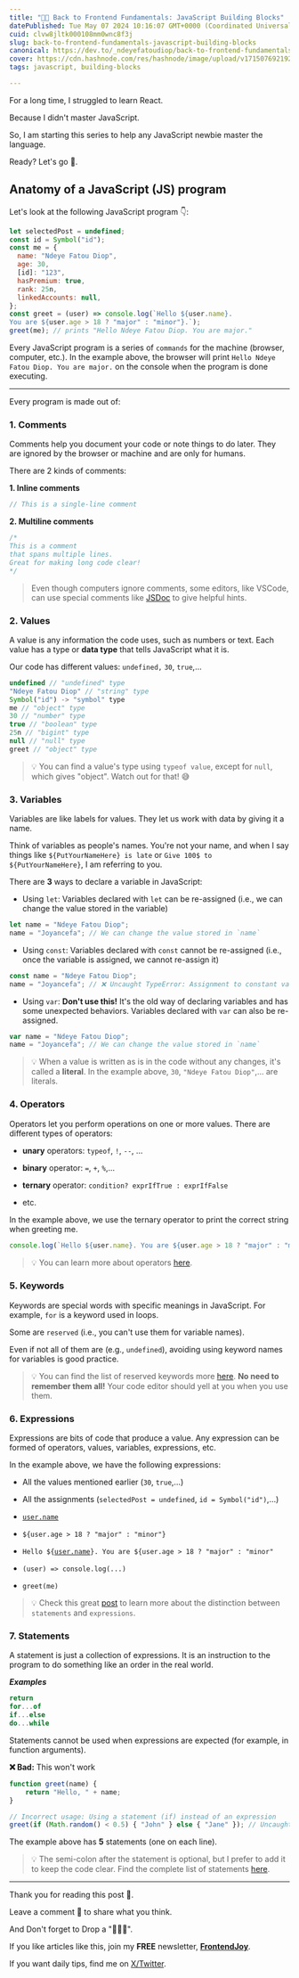```yaml
---
title: "🎉🌿 Back to Frontend Fundamentals: JavaScript Building Blocks"
datePublished: Tue May 07 2024 10:16:07 GMT+0000 (Coordinated Universal Time)
cuid: clvw8jltk000108mm0wnc8f3j
slug: back-to-frontend-fundamentals-javascript-building-blocks
canonical: https://dev.to/_ndeyefatoudiop/back-to-frontend-fundamentals-javascript-building-blocks-315a
cover: https://cdn.hashnode.com/res/hashnode/image/upload/v1715076921920/a7ae4691-cf24-4d5d-afd8-f62fc7646826.avif
tags: javascript, building-blocks

---
```


For a long time, I struggled to learn React.

Because I didn't master JavaScript.

So, I am starting this series to help any JavaScript newbie master the language.

Ready? Let's go 💪.

## Anatomy of a JavaScript (JS) program

Let's look at the following JavaScript program 👇:

```javascript
let selectedPost = undefined;
const id = Symbol("id");
const me = {
  name: "Ndeye Fatou Diop",
  age: 30,
  [id]: "123",
  hasPremium: true,
  rank: 25n,   
  linkedAccounts: null,
};
const greet = (user) => console.log(`Hello ${user.name}.  
You are ${user.age > 18 ? "major" : "minor"}.`);
greet(me); // prints "Hello Ndeye Fatou Diop. You are major."
```

Every JavaScript program is a series of `commands` for the machine (browser, computer, etc.). In the example above, the browser will print `Hello Ndeye Fatou Diop. You are major.` on the console when the program is done executing.

---

Every program is made out of:

### 1\. Comments

Comments help you document your code or note things to do later. They are ignored by the browser or machine and are only for humans.

There are 2 kinds of comments:

**1\. Inline comments**

```javascript
// This is a single-line comment
```

**2\. Multiline comments**

```javascript
/*
This is a comment
that spans multiple lines.
Great for making long code clear!
*/
```

> Even though computers ignore comments, some editors, like VSCode, can use special comments like [JSDoc](https://jsdoc.app/) to give helpful hints.

### 2\. Values

A value is any information the code uses, such as numbers or text. Each value has a type or **data type** that tells JavaScript what it is.

Our code has different values: `undefined,` `30`, `true`,…

```javascript
undefined // "undefined" type
"Ndeye Fatou Diop" // "string" type
Symbol("id") -> "symbol" type
me // "object" type
30 // "number" type
true // "boolean" type
25n // "bigint" type
null // "null" type
greet // "object" type
```

> 💡 You can find a value's type using `typeof value`, except for `null`, which gives "object". Watch out for that! 😅

### 3\. Variables

Variables are like labels for values. They let us work with data by giving it a name.

Think of variables as people's names. You're not your name, and when I say things like `${PutYourNameHere} is late` or `Give 100$ to ${PutYourNameHere}`, I am referring to you.

There are **3** ways to declare a variable in JavaScript:

* Using `let`: Variables declared with `let` can be re-assigned (i.e., we can change the value stored in the variable)
    

```javascript
let name = "Ndeye Fatou Diop";
name = "Joyancefa"; // We can change the value stored in `name`
```

* Using `const`: Variables declared with `const` cannot be re-assigned (i.e., once the variable is assigned, we cannot re-assign it)
    

```javascript
const name = "Ndeye Fatou Diop";
name = "Joyancefa"; // ❌ Uncaught TypeError: Assignment to constant variable.
```

* Using `var`: **Don't use this!** It's the old way of declaring variables and has some unexpected behaviors. Variables declared with `var` can also be re-assigned.
    

```javascript
var name = "Ndeye Fatou Diop";
name = "Joyancefa"; // We can change the value stored in `name`
```

> 💡 When a value is written as is in the code without any changes, it's called a **literal**. In the example above, `30`, `"Ndeye Fatou Diop"`,… are literals.

### 4\. Operators

Operators let you perform operations on one or more values. There are different types of operators:

* **unary** operators: `typeof`, `!`, `--`, ...
    
* **binary** operator: `=`, `+`, `%`,...
    
* **ternary** operator: `condition? exprIfTrue : exprIfFalse`
    
* etc.
    

In the example above, we use the ternary operator to print the correct string when greeting me.

```javascript
console.log(`Hello ${user.name}. You are ${user.age > 18 ? "major" : "minor"}.`
```

> 💡 You can learn more about operators [here](https://developer.mozilla.org/en-US/docs/Web/JavaScript/Guide/Expressions_and_operators).

### 5\. Keywords

Keywords are special words with specific meanings in JavaScript. For example, `for` is a keyword used in loops.

Some are `reserved` (i.e., you can't use them for variable names).

Even if not all of them are (e.g., `undefined`), avoiding using keyword names for variables is good practice.

> 💡 You can find the list of reserved keywords more [here](https://developer.mozilla.org/en-US/docs/Web/JavaScript/Reference/Lexical_grammar#reserved_words). **No need to remember them all!** Your code editor should yell at you when you use them.

### 6\. Expressions

Expressions are bits of code that produce a value. Any expression can be formed of operators, values, variables, expressions, etc.

In the example above, we have the following expressions:

* All the values mentioned earlier (`30`, `true`,…)
    
* All the assignments (`selectedPost = undefined`, `id = Symbol("id")`,…)
    
* [`user.name`](http://user.name)
    
* `${user.age > 18 ? "major" : "minor"}`
    
* `Hello ${`[`user.name`](http://user.name)`}. You are ${user.age > 18 ? "major" : "minor"`
    
* `(user) => console.log(...)`
    
* `greet(me)`
    

> 💡 Check this great [post](https://www.joshwcomeau.com/javascript/statements-vs-expressions/) to learn more about the distinction between `statements` and `expressions`.

### 7\. Statements

A statement is just a collection of expressions. It is an instruction to the program to do something like an order in the real world.

***Examples***

```javascript
return
for...of
if...else
do...while
```

Statements cannot be used when expressions are expected (for example, in function arguments).

**❌ Bad:** This won't work

```javascript
function greet(name) {
    return "Hello, " + name;
}

// Incorrect usage: Using a statement (if) instead of an expression
greet(if (Math.random() < 0.5) { "John" } else { "Jane" }); // Uncaught SyntaxError: Unexpected token 'if'
```

The example above has **5** statements (one on each line).

> 💡 The semi-colon after the statement is optional, but I prefer to add it to keep the code clear. Find the complete list of statements [here](https://developer.mozilla.org/en-US/docs/Web/JavaScript/Reference/Statements).

---

Thank you for reading this post 🙏.

Leave a comment 📩 to share what you think.

And Don't forget to Drop a "💖🦄🔥".

If you like articles like this, join my **FREE** newsletter, [**FrontendJoy**](https://frontendjoy.substack.com/).

If you want daily tips, find me on [X/Twitter](https://twitter.com/_ndeyefatoudiop).